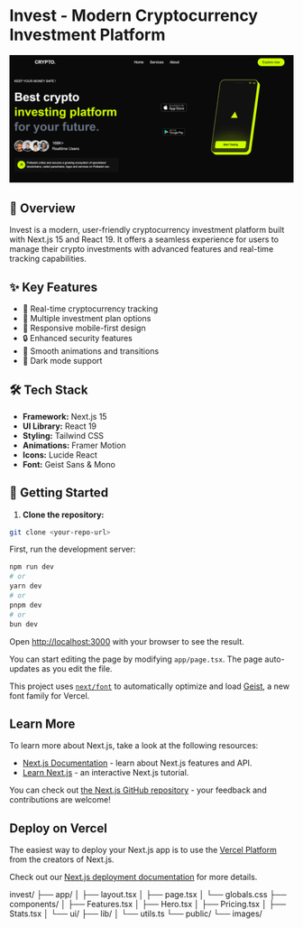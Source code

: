 # Invest - Modern Cryptocurrency Investment Platform

![Investment Platform Preview](/public/img.png)

## 🚀 Overview

Invest is a modern, user-friendly cryptocurrency investment platform built with Next.js 15 and React 19. It offers a seamless experience for users to manage their crypto investments with advanced features and real-time tracking capabilities.

## ✨ Key Features

- 🎯 Real-time cryptocurrency tracking
- 💼 Multiple investment plan options
- 📱 Responsive mobile-first design
- 🔒 Enhanced security features
- 💫 Smooth animations and transitions
- 🌙 Dark mode support

## 🛠️ Tech Stack

- **Framework:** Next.js 15
- **UI Library:** React 19
- **Styling:** Tailwind CSS
- **Animations:** Framer Motion
- **Icons:** Lucide React
- **Font:** Geist Sans & Mono

## 🚀 Getting Started

1. **Clone the repository:**
```bash
git clone <your-repo-url>
```

First, run the development server:

```bash
npm run dev
# or
yarn dev
# or
pnpm dev
# or
bun dev
```

Open [http://localhost:3000](http://localhost:3000) with your browser to see the result.

You can start editing the page by modifying `app/page.tsx`. The page auto-updates as you edit the file.

This project uses [`next/font`](https://nextjs.org/docs/app/building-your-application/optimizing/fonts) to automatically optimize and load [Geist](https://vercel.com/font), a new font family for Vercel.

## Learn More

To learn more about Next.js, take a look at the following resources:

- [Next.js Documentation](https://nextjs.org/docs) - learn about Next.js features and API.
- [Learn Next.js](https://nextjs.org/learn) - an interactive Next.js tutorial.

You can check out [the Next.js GitHub repository](https://github.com/vercel/next.js) - your feedback and contributions are welcome!

## Deploy on Vercel

The easiest way to deploy your Next.js app is to use the [Vercel Platform](https://vercel.com/new?utm_medium=default-template&filter=next.js&utm_source=create-next-app&utm_campaign=create-next-app-readme) from the creators of Next.js.

Check out our [Next.js deployment documentation](https://nextjs.org/docs/app/building-your-application/deploying) for more details.

invest/
├── app/
│   ├── layout.tsx
│   ├── page.tsx
│   └── globals.css
├── components/
│   ├── Features.tsx
│   ├── Hero.tsx
│   ├── Pricing.tsx
│   ├── Stats.tsx
│   └── ui/
├── lib/
│   └── utils.ts
└── public/
    └── images/